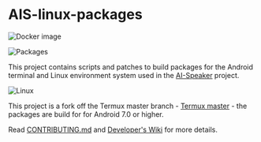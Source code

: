# AIS-linux-packages

![Docker image](https://github.com/sviete/AIS-linux-packages/workflows/Docker%20image/badge.svg)

![Packages](https://github.com/sviete/AIS-linux-packages/workflows/Packages/badge.svg)

This project contains scripts and patches to build packages for the Android terminal and Linux environment system used in the [AI-Speaker](https://www.ai-speaker.com) project.

![Linux](https://upload.wikimedia.org/wikipedia/commons/thumb/3/35/Tux.svg/1200px-Tux.svg.png)

This project is a fork off the Termux master branch - [Termux master](https://github.com/termux/termux-packages/tree/master) - the packages are build for for Android 7.0 or higher.

Read [CONTRIBUTING.md](/CONTRIBUTING.md) and [Developer's Wiki](https://github.com/termux/termux-packages/wiki) for more details.
